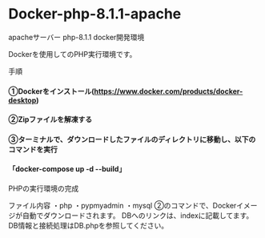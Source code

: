 # Docker-php-8.1.1-apache
apacheサーバー php-8.1.1 docker開発環境

Dockerを使用してのPHP実行環境です。

手順
#### ①Dockerをインストール(https://www.docker.com/products/docker-desktop)

#### ②Zipファイルを解凍する

#### ③ターミナルで、ダウンロードしたファイルのディレクトリに移動し、以下のコマンドを実行
#### 「docker-compose up -d --build」



PHPの実行環境の完成

ファイル内容
・php
・pypmyadmin
・mysql
②のコマンドで、Dockerイメージが自動でダウンロードされます。
DBへのリンクは、indexに記載してます。DB情報と接続処理はDB.phpを参照してください。
